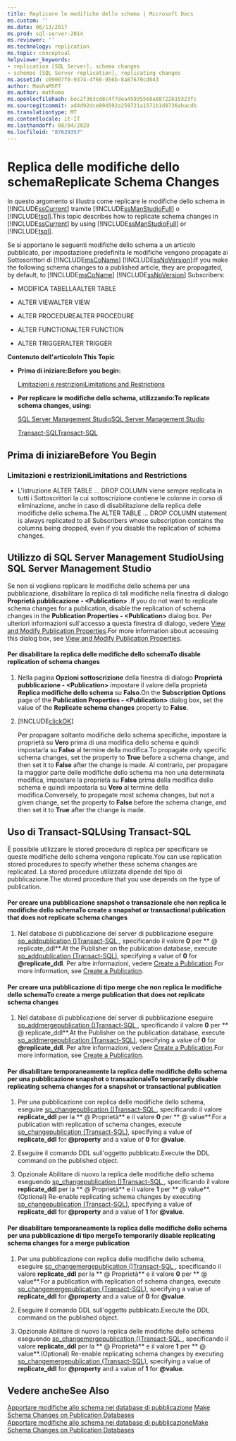 ```yaml
---
title: Replicare le modifiche dello schema | Microsoft Docs
ms.custom: ''
ms.date: 06/13/2017
ms.prod: sql-server-2014
ms.reviewer: ''
ms.technology: replication
ms.topic: conceptual
helpviewer_keywords:
- replication [SQL Server], schema changes
- schemas [SQL Server replication], replicating changes
ms.assetid: c09007f0-9374-4f60-956b-8a87670cd043
author: MashaMSFT
ms.author: mathoma
ms.openlocfilehash: bec2f363cd8c4f7dea45935568a88722b19323fc
ms.sourcegitcommit: ad4d92dce894592a259721a1571b1d8736abacdb
ms.translationtype: MT
ms.contentlocale: it-IT
ms.lasthandoff: 08/04/2020
ms.locfileid: "87629357"
---
```

# <a name="replicate-schema-changes"></a><span data-ttu-id="71f61-102">Replica delle modifiche dello schema</span><span class="sxs-lookup"><span data-stu-id="71f61-102">Replicate Schema Changes</span></span>
  <span data-ttu-id="71f61-103">In questo argomento si illustra come replicare le modifiche dello schema in [!INCLUDE[ssCurrent](../../../includes/sscurrent-md.md)] tramite [!INCLUDE[ssManStudioFull](../../../includes/ssmanstudiofull-md.md)] o [!INCLUDE[tsql](../../../includes/tsql-md.md)].</span><span class="sxs-lookup"><span data-stu-id="71f61-103">This topic describes how to replicate schema changes in [!INCLUDE[ssCurrent](../../../includes/sscurrent-md.md)] by using [!INCLUDE[ssManStudioFull](../../../includes/ssmanstudiofull-md.md)] or [!INCLUDE[tsql](../../../includes/tsql-md.md)].</span></span>  
  
 <span data-ttu-id="71f61-104">Se si apportano le seguenti modifiche dello schema a un articolo pubblicato, per impostazione predefinita le modifiche vengono propagate ai Sottoscrittori di [!INCLUDE[msCoName](../../../includes/msconame-md.md)] [!INCLUDE[ssNoVersion](../../../includes/ssnoversion-md.md)]:</span><span class="sxs-lookup"><span data-stu-id="71f61-104">If you make the following schema changes to a published article, they are propagated, by default, to [!INCLUDE[msCoName](../../../includes/msconame-md.md)] [!INCLUDE[ssNoVersion](../../../includes/ssnoversion-md.md)] Subscribers:</span></span>  
  
-   <span data-ttu-id="71f61-105">MODIFICA TABELLA</span><span class="sxs-lookup"><span data-stu-id="71f61-105">ALTER TABLE</span></span>  
  
-   <span data-ttu-id="71f61-106">ALTER VIEW</span><span class="sxs-lookup"><span data-stu-id="71f61-106">ALTER VIEW</span></span>  
  
-   <span data-ttu-id="71f61-107">ALTER PROCEDURE</span><span class="sxs-lookup"><span data-stu-id="71f61-107">ALTER PROCEDURE</span></span>  
  
-   <span data-ttu-id="71f61-108">ALTER FUNCTION</span><span class="sxs-lookup"><span data-stu-id="71f61-108">ALTER FUNCTION</span></span>  
  
-   <span data-ttu-id="71f61-109">ALTER TRIGGER</span><span class="sxs-lookup"><span data-stu-id="71f61-109">ALTER TRIGGER</span></span>  
  
 <span data-ttu-id="71f61-110">**Contenuto dell'articolo**</span><span class="sxs-lookup"><span data-stu-id="71f61-110">**In This Topic**</span></span>  
  
-   <span data-ttu-id="71f61-111">**Prima di iniziare:**</span><span class="sxs-lookup"><span data-stu-id="71f61-111">**Before you begin:**</span></span>  
  
     [<span data-ttu-id="71f61-112">Limitazioni e restrizioni</span><span class="sxs-lookup"><span data-stu-id="71f61-112">Limitations and Restrictions</span></span>](#Restrictions)  
  
-   <span data-ttu-id="71f61-113">**Per replicare le modifiche dello schema, utilizzando:**</span><span class="sxs-lookup"><span data-stu-id="71f61-113">**To replicate schema changes, using:**</span></span>  
  
     [<span data-ttu-id="71f61-114">SQL Server Management Studio</span><span class="sxs-lookup"><span data-stu-id="71f61-114">SQL Server Management Studio</span></span>](#SSMSProcedure)  
  
     [<span data-ttu-id="71f61-115">Transact-SQL</span><span class="sxs-lookup"><span data-stu-id="71f61-115">Transact-SQL</span></span>](#TsqlProcedure)  
  
##  <a name="before-you-begin"></a><a name="BeforeYouBegin"></a> <span data-ttu-id="71f61-116">Prima di iniziare</span><span class="sxs-lookup"><span data-stu-id="71f61-116">Before You Begin</span></span>  
  
###  <a name="limitations-and-restrictions"></a><a name="Restrictions"></a> <span data-ttu-id="71f61-117">Limitazioni e restrizioni</span><span class="sxs-lookup"><span data-stu-id="71f61-117">Limitations and Restrictions</span></span>  
  
-   <span data-ttu-id="71f61-118">L'istruzione ALTER TABLE ... DROP COLUMN viene sempre replicata in tutti i Sottoscrittori la cui sottoscrizione contiene le colonne in corso di eliminazione, anche in caso di disabilitazione della replica delle modifiche dello schema.</span><span class="sxs-lookup"><span data-stu-id="71f61-118">The ALTER TABLE ... DROP COLUMN statement is always replicated to all Subscribers whose subscription contains the columns being dropped, even if you disable the replication of schema changes.</span></span>  
  
##  <a name="using-sql-server-management-studio"></a><a name="SSMSProcedure"></a> <span data-ttu-id="71f61-119">Utilizzo di SQL Server Management Studio</span><span class="sxs-lookup"><span data-stu-id="71f61-119">Using SQL Server Management Studio</span></span>  
 <span data-ttu-id="71f61-120">Se non si vogliono replicare le modifiche dello schema per una pubblicazione, disabilitare la replica di tali modifiche nella finestra di dialogo **Proprietà pubblicazione - \<Publication>** .</span><span class="sxs-lookup"><span data-stu-id="71f61-120">If you do not want to replicate schema changes for a publication, disable the replication of schema changes in the **Publication Properties - \<Publication>** dialog box.</span></span> <span data-ttu-id="71f61-121">Per ulteriori informazioni sull'accesso a questa finestra di dialogo, vedere [View and Modify Publication Properties](view-and-modify-publication-properties.md).</span><span class="sxs-lookup"><span data-stu-id="71f61-121">For more information about accessing this dialog box, see [View and Modify Publication Properties](view-and-modify-publication-properties.md).</span></span>  
  
#### <a name="to-disable-replication-of-schema-changes"></a><span data-ttu-id="71f61-122">Per disabilitare la replica delle modifiche dello schema</span><span class="sxs-lookup"><span data-stu-id="71f61-122">To disable replication of schema changes</span></span>  
  
1.  <span data-ttu-id="71f61-123">Nella pagina **Opzioni sottoscrizione** della finestra di dialogo **Proprietà pubblicazione - \<Publication>** impostare il valore della proprietà **Replica modifiche dello schema** su **Falso**.</span><span class="sxs-lookup"><span data-stu-id="71f61-123">On the **Subscription Options** page of the **Publication Properties - \<Publication>** dialog box, set the value of the **Replicate schema changes** property to **False**.</span></span>  
  
2.  [!INCLUDE[clickOK](../../../includes/clickok-md.md)]  
  
     <span data-ttu-id="71f61-124">Per propagare soltanto modifiche dello schema specifiche, impostare la proprietà su **Vero** prima di una modifica dello schema e quindi impostarla su **Falso** al termine della modifica.</span><span class="sxs-lookup"><span data-stu-id="71f61-124">To propagate only specific schema changes, set the property to **True** before a schema change, and then set it to **False** after the change is made.</span></span> <span data-ttu-id="71f61-125">Al contrario, per propagare la maggior parte delle modifiche dello schema ma non una determinata modifica, impostare la proprietà su **Falso** prima della modifica dello schema e quindi impostarla su **Vero** al termine della modifica.</span><span class="sxs-lookup"><span data-stu-id="71f61-125">Conversely, to propagate most schema changes, but not a given change, set the property to **False** before the schema change, and then set it to **True** after the change is made.</span></span>  
  
##  <a name="using-transact-sql"></a><a name="TsqlProcedure"></a> <span data-ttu-id="71f61-126">Uso di Transact-SQL</span><span class="sxs-lookup"><span data-stu-id="71f61-126">Using Transact-SQL</span></span>  
 <span data-ttu-id="71f61-127">È possibile utilizzare le stored procedure di replica per specificare se queste modifiche dello schema vengono replicate.</span><span class="sxs-lookup"><span data-stu-id="71f61-127">You can use replication stored procedures to specify whether these schema changes are replicated.</span></span> <span data-ttu-id="71f61-128">La stored procedure utilizzata dipende del tipo di pubblicazione.</span><span class="sxs-lookup"><span data-stu-id="71f61-128">The stored procedure that you use depends on the type of publication.</span></span>  
  
#### <a name="to-create-a-snapshot-or-transactional-publication-that-does-not-replicate-schema-changes"></a><span data-ttu-id="71f61-129">Per creare una pubblicazione snapshot o transazionale che non replica le modifiche dello schema</span><span class="sxs-lookup"><span data-stu-id="71f61-129">To create a snapshot or transactional publication that does not replicate schema changes</span></span>  
  
1.  <span data-ttu-id="71f61-130">Nel database di pubblicazione del server di pubblicazione eseguire [sp_addpublication &#40;&#41;Transact-SQL ](/sql/relational-databases/system-stored-procedures/sp-addpublication-transact-sql), specificando il valore **0** per \*\* \@ replicate_ddl\*\*.</span><span class="sxs-lookup"><span data-stu-id="71f61-130">At the Publisher on the publication database, execute [sp_addpublication &#40;Transact-SQL&#41;](/sql/relational-databases/system-stored-procedures/sp-addpublication-transact-sql), specifying a value of **0** for **\@replicate_ddl**.</span></span> <span data-ttu-id="71f61-131">Per altre informazioni, vedere [Create a Publication](create-a-publication.md).</span><span class="sxs-lookup"><span data-stu-id="71f61-131">For more information, see [Create a Publication](create-a-publication.md).</span></span>  
  
#### <a name="to-create-a-merge-publication-that-does-not-replicate-schema-changes"></a><span data-ttu-id="71f61-132">Per creare una pubblicazione di tipo merge che non replica le modifiche dello schema</span><span class="sxs-lookup"><span data-stu-id="71f61-132">To create a merge publication that does not replicate schema changes</span></span>  
  
1.  <span data-ttu-id="71f61-133">Nel database di pubblicazione del server di pubblicazione eseguire [sp_addmergepublication &#40;&#41;Transact-SQL ](/sql/relational-databases/system-stored-procedures/sp-addmergepublication-transact-sql), specificando il valore **0** per \*\* \@ replicate_ddl\*\*.</span><span class="sxs-lookup"><span data-stu-id="71f61-133">At the Publisher on the publication database, execute [sp_addmergepublication &#40;Transact-SQL&#41;](/sql/relational-databases/system-stored-procedures/sp-addmergepublication-transact-sql), specifying a value of **0** for **\@replicate_ddl**.</span></span> <span data-ttu-id="71f61-134">Per altre informazioni, vedere [Create a Publication](create-a-publication.md).</span><span class="sxs-lookup"><span data-stu-id="71f61-134">For more information, see [Create a Publication](create-a-publication.md).</span></span>  
  
#### <a name="to-temporarily-disable-replicating-schema-changes-for-a-snapshot-or-transactional-publication"></a><span data-ttu-id="71f61-135">Per disabilitare temporaneamente la replica delle modifiche dello schema per una pubblicazione snapshot o transazionale</span><span class="sxs-lookup"><span data-stu-id="71f61-135">To temporarily disable replicating schema changes for a snapshot or transactional publication</span></span>  
  
1.  <span data-ttu-id="71f61-136">Per una pubblicazione con replica delle modifiche dello schema, eseguire [sp_changepublication &#40;&#41;Transact-SQL ](/sql/relational-databases/system-stored-procedures/sp-changepublication-transact-sql), specificando il valore **replicate_ddl** per la \*\* \@ Proprietà\*\* e il valore **0** per \*\* \@ value\*\*.</span><span class="sxs-lookup"><span data-stu-id="71f61-136">For a publication with replication of schema changes, execute [sp_changepublication &#40;Transact-SQL&#41;](/sql/relational-databases/system-stored-procedures/sp-changepublication-transact-sql), specifying a value of **replicate_ddl** for **\@property** and a value of **0** for **\@value**.</span></span>  
  
2.  <span data-ttu-id="71f61-137">Eseguire il comando DDL sull'oggetto pubblicato.</span><span class="sxs-lookup"><span data-stu-id="71f61-137">Execute the DDL command on the published object.</span></span>  
  
3.  <span data-ttu-id="71f61-138">Opzionale Abilitare di nuovo la replica delle modifiche dello schema eseguendo [sp_changepublication &#40;&#41;Transact-SQL ](/sql/relational-databases/system-stored-procedures/sp-changepublication-transact-sql), specificando il valore **replicate_ddl** per la \*\* \@ Proprietà\*\* e il valore **1** per \*\* \@ value\*\*.</span><span class="sxs-lookup"><span data-stu-id="71f61-138">(Optional) Re-enable replicating schema changes by executing [sp_changepublication &#40;Transact-SQL&#41;](/sql/relational-databases/system-stored-procedures/sp-changepublication-transact-sql), specifying a value of **replicate_ddl** for **\@property** and a value of **1** for **\@value**.</span></span>  
  
#### <a name="to-temporarily-disable-replicating-schema-changes-for-a-merge-publication"></a><span data-ttu-id="71f61-139">Per disabilitare temporaneamente la replica delle modifiche dello schema per una pubblicazione di tipo merge</span><span class="sxs-lookup"><span data-stu-id="71f61-139">To temporarily disable replicating schema changes for a merge publication</span></span>  
  
1.  <span data-ttu-id="71f61-140">Per una pubblicazione con replica delle modifiche dello schema, eseguire [sp_changemergepublication &#40;&#41;Transact-SQL ](/sql/relational-databases/system-stored-procedures/sp-changemergepublication-transact-sql), specificando il valore **replicate_ddl** per la \*\* \@ Proprietà\*\* e il valore **0** per \*\* \@ value\*\*.</span><span class="sxs-lookup"><span data-stu-id="71f61-140">For a publication with replication of schema changes, execute [sp_changemergepublication &#40;Transact-SQL&#41;](/sql/relational-databases/system-stored-procedures/sp-changemergepublication-transact-sql), specifying a value of **replicate_ddl** for **\@property** and a value of **0** for **\@value**.</span></span>  
  
2.  <span data-ttu-id="71f61-141">Eseguire il comando DDL sull'oggetto pubblicato.</span><span class="sxs-lookup"><span data-stu-id="71f61-141">Execute the DDL command on the published object.</span></span>  
  
3.  <span data-ttu-id="71f61-142">Opzionale Abilitare di nuovo la replica delle modifiche dello schema eseguendo [sp_changemergepublication &#40;&#41;Transact-SQL ](/sql/relational-databases/system-stored-procedures/sp-changemergepublication-transact-sql), specificando il valore **replicate_ddl** per la \*\* \@ Proprietà\*\* e il valore **1** per \*\* \@ value\*\*.</span><span class="sxs-lookup"><span data-stu-id="71f61-142">(Optional) Re-enable replicating schema changes by executing [sp_changemergepublication &#40;Transact-SQL&#41;](/sql/relational-databases/system-stored-procedures/sp-changemergepublication-transact-sql), specifying a value of **replicate_ddl** for **\@property** and a value of **1** for **\@value**.</span></span>  
  
## <a name="see-also"></a><span data-ttu-id="71f61-143">Vedere anche</span><span class="sxs-lookup"><span data-stu-id="71f61-143">See Also</span></span>  
 <span data-ttu-id="71f61-144">[Apportare modifiche allo schema nei database di pubblicazione](make-schema-changes-on-publication-databases.md) </span><span class="sxs-lookup"><span data-stu-id="71f61-144">[Make Schema Changes on Publication Databases](make-schema-changes-on-publication-databases.md) </span></span>  
 [<span data-ttu-id="71f61-145">Apportare modifiche allo schema nei database di pubblicazione</span><span class="sxs-lookup"><span data-stu-id="71f61-145">Make Schema Changes on Publication Databases</span></span>](make-schema-changes-on-publication-databases.md)  
  
  
